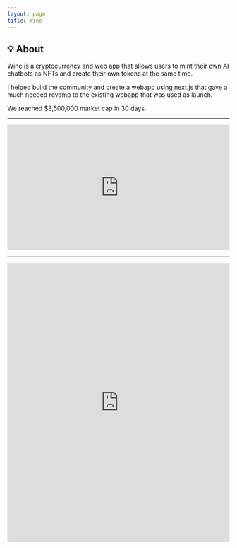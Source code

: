 ```yaml
---
layout: page
title: Wine
---
```


## 💡 About

Wine is a cryptocurrency and web app that allows users to mint their own AI chatbots as NFTs and create their own tokens at the same time.

I helped build the community and create a webapp using next.js that gave a much needed revamp to the existing webapp that was used as launch.

We reached $3,500,000 market cap in 30 days.

---

<div style="position: relative; padding-bottom: 56.25%; height: 0; overflow: hidden; max-width: 100%;">
  <iframe
    style="position: absolute; top: 0; left: 0; width: 100%; height: 100%;"
    src="https://www.youtube.com/embed/CEZloubzC0U?si=sSFzhrbB6OiZLkZ7"
    title="YouTube video player"
    frameborder="0"
    allow="accelerometer; autoplay; clipboard-write; encrypted-media; gyroscope; picture-in-picture; web-share"
    referrerpolicy="strict-origin-when-cross-origin"
    allowfullscreen>
  </iframe>
</div>

---

<style>#dexscreener-embed{position:relative;width:100%;padding-bottom:125%;}@media(min-width:1400px){#dexscreener-embed{padding-bottom:65%;}}#dexscreener-embed iframe{position:absolute;width:100%;height:100%;top:0;left:0;border:0;}</style><div id="dexscreener-embed"><iframe src="https://dexscreener.com/solana/5Y3RHbBMDy9qEDamQz1sGFRB767nw6AnxirtugRJ3JNV?embed=1&loadChartSettings=0&chartLeftToolbar=0&chartDefaultOnMobile=1&chartTheme=dark&theme=dark&chartStyle=0&chartType=usd&interval=15"></iframe></div>
